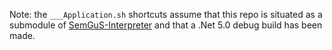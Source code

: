 Note: the `___Application.sh` shortcuts assume that this repo is situated as a submodule of [SemGuS-Interpreter](https://github.com/Semgus-git/Semgus-Interpreter) and that a .Net 5.0 debug build has been made.
